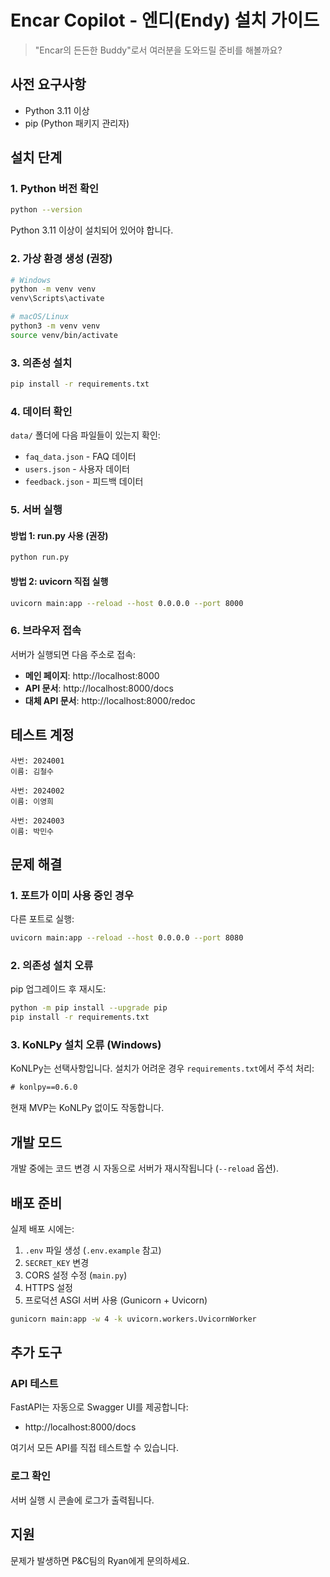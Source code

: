 # Encar Copilot - 엔디(Endy) 설치 가이드

> "Encar의 든든한 Buddy"로서 여러분을 도와드릴 준비를 해볼까요?

## 사전 요구사항

- Python 3.11 이상
- pip (Python 패키지 관리자)

## 설치 단계

### 1. Python 버전 확인

```bash
python --version
```

Python 3.11 이상이 설치되어 있어야 합니다.

### 2. 가상 환경 생성 (권장)

```bash
# Windows
python -m venv venv
venv\Scripts\activate

# macOS/Linux
python3 -m venv venv
source venv/bin/activate
```

### 3. 의존성 설치

```bash
pip install -r requirements.txt
```

### 4. 데이터 확인

`data/` 폴더에 다음 파일들이 있는지 확인:
- `faq_data.json` - FAQ 데이터
- `users.json` - 사용자 데이터
- `feedback.json` - 피드백 데이터

### 5. 서버 실행

#### 방법 1: run.py 사용 (권장)

```bash
python run.py
```

#### 방법 2: uvicorn 직접 실행

```bash
uvicorn main:app --reload --host 0.0.0.0 --port 8000
```

### 6. 브라우저 접속

서버가 실행되면 다음 주소로 접속:

- **메인 페이지**: http://localhost:8000
- **API 문서**: http://localhost:8000/docs
- **대체 API 문서**: http://localhost:8000/redoc

## 테스트 계정

```
사번: 2024001
이름: 김철수
```

```
사번: 2024002
이름: 이영희
```

```
사번: 2024003
이름: 박민수
```

## 문제 해결

### 1. 포트가 이미 사용 중인 경우

다른 포트로 실행:

```bash
uvicorn main:app --reload --host 0.0.0.0 --port 8080
```

### 2. 의존성 설치 오류

pip 업그레이드 후 재시도:

```bash
python -m pip install --upgrade pip
pip install -r requirements.txt
```

### 3. KoNLPy 설치 오류 (Windows)

KoNLPy는 선택사항입니다. 설치가 어려운 경우 `requirements.txt`에서 주석 처리:

```txt
# konlpy==0.6.0
```

현재 MVP는 KoNLPy 없이도 작동합니다.

## 개발 모드

개발 중에는 코드 변경 시 자동으로 서버가 재시작됩니다 (`--reload` 옵션).

## 배포 준비

실제 배포 시에는:

1. `.env` 파일 생성 (`.env.example` 참고)
2. `SECRET_KEY` 변경
3. CORS 설정 수정 (`main.py`)
4. HTTPS 설정
5. 프로덕션 ASGI 서버 사용 (Gunicorn + Uvicorn)

```bash
gunicorn main:app -w 4 -k uvicorn.workers.UvicornWorker
```

## 추가 도구

### API 테스트

FastAPI는 자동으로 Swagger UI를 제공합니다:
- http://localhost:8000/docs

여기서 모든 API를 직접 테스트할 수 있습니다.

### 로그 확인

서버 실행 시 콘솔에 로그가 출력됩니다.

## 지원

문제가 발생하면 P&C팀의 Ryan에게 문의하세요.

